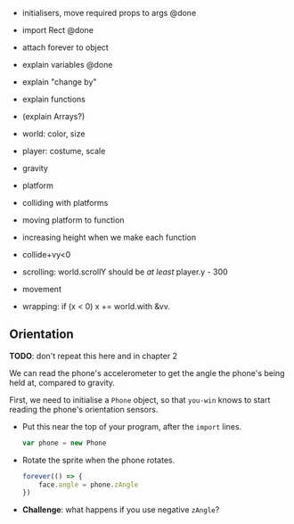 
- initialisers, move required props to args @done
- import Rect @done
- attach forever to object 
- explain variables @done
- explain "change by"
- explain functions
- (explain Arrays?)

- world: color, size
- player: costume, scale
- gravity
- platform
- colliding with platforms
- moving platform to function
- increasing height when we make each function
- collide+vy<0
- scrolling: world.scrollY should be *at least* player.y - 300
- movement
- wrapping: if (x < 0) x += world.with &vv.


## Orientation

**TODO**: don't repeat this here and in chapter 2

We can read the phone's accelerometer to get the angle the phone's being held at, compared to gravity.

First, we need to initialise a `Phone` object, so that `you-win` knows to start reading the phone's orientation sensors.

  * Put this near the top of your program, after the `import` lines.

    ```js
    var phone = new Phone
    ```

  * Rotate the sprite when the phone rotates.

    ```js
    forever(() => {
        face.angle = phone.zAngle
    })
    ```

  * **Challenge**: what happens if you use negative `zAngle`?


